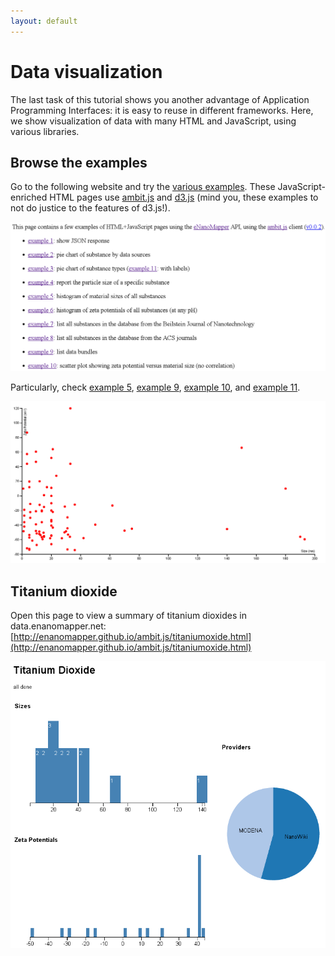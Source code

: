 ```yaml
---
layout: default
---
```


# Data visualization

The last task of this tutorial shows you another advantage of Application Programming Interfaces: it is easy to reuse in different frameworks. Here, we show visualization of data with many HTML and JavaScript, using various libraries.

## Browse the examples

Go to the following website and try the [various examples](http://enanomapper.github.io/ambit.js/).
These JavaScript-enriched HTML pages use [ambit.js](https://github.com/enanomapper/ambit.js/) and
[d3.js](https://d3js.org/) (mind you, these examples to not do justice to the features of d3.js!).

![Screenshot of website with a list of examples](media/image28.png)

Particularly, check [example 5](http://enanomapper.github.io/ambit.js/example5.html),
[example 9](http://enanomapper.github.io/ambit.js/example9.html),
[example 10](http://enanomapper.github.io/ambit.js/example10.html),
and [example 11](http://enanomapper.github.io/ambit.js/example11.html).

![Scatterplot of zeta potential against particle size](media/image29.png)

## Titanium dioxide

Open this page to view a summary of titanium dioxides in data.enanomapper.net:
[http://enanomapper.github.io/ambit.js/titaniumoxide.html](http://enanomapper.github.io/ambit.js/titaniumoxide.html)

![Screenshot of a visual summary of titanium dioxide physchem properties](media/image30.png)
